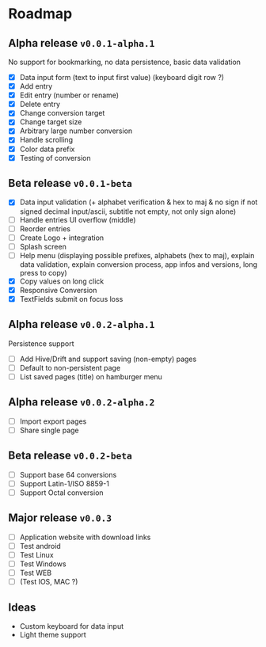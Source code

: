 # Roadmap

## Alpha release `v0.0.1-alpha.1`

No support for bookmarking, no data persistence, basic data validation

- [X] Data input form (text to input first value) (keyboard digit row ?)
- [X] Add entry
- [X] Edit entry (number or rename)
- [X] Delete entry
- [X] Change conversion target
- [X] Change target size
- [X] Arbitrary large number conversion
- [X] Handle scrolling
- [X] Color data prefix
- [X] Testing of conversion

## Beta release `v0.0.1-beta`

- [X] Data input validation (+ alphabet verification & hex to maj & no sign if not signed decimal input/ascii, subtitle not empty, not only sign alone)
- [ ] Handle entries UI overflow (middle)
- [ ] Reorder entries
- [ ] Create Logo + integration
- [ ] Splash screen
- [ ] Help menu (displaying possible prefixes, alphabets (hex to maj), explain data validation, explain conversion process, app infos and versions, long press to copy)
- [X] Copy values on long click
- [X] Responsive Conversion
- [X] TextFields submit on focus loss

## Alpha release `v0.0.2-alpha.1`

Persistence support

- [ ] Add Hive/Drift and support saving (non-empty) pages
- [ ] Default to non-persistent page
- [ ] List saved pages (title) on hamburger menu

## Alpha release `v0.0.2-alpha.2`

- [ ] Import export pages
- [ ] Share single page

## Beta release `v0.0.2-beta`

- [ ] Support base 64 conversions
- [ ] Support Latin-1/ISO 8859-1
- [ ] Support Octal conversion

## Major release `v0.0.3`

- [ ] Application website with download links
- [ ] Test android
- [ ] Test Linux
- [ ] Test Windows
- [ ] Test WEB
- [ ] (Test IOS, MAC ?)

## Ideas

- Custom keyboard for data input
- Light theme support
